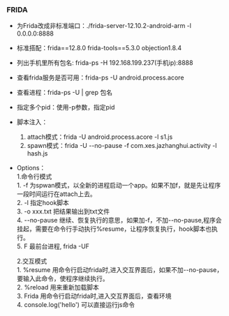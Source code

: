 ### FRIDA

* 为Frida改成非标准端口：./frida-server-12.10.2-android-arm -l 0.0.0.0:8888

* 标准搭配：frida==12.8.0 frida-tools==5.3.0 objection1.8.4

* 列出手机里所有包名: frida-ps -H 192.168.199.237(手机ip):8888

* 查看frida服务是否可用：frida-ps -U  android.process.acore

* 查看进程：frida-ps -U  | grep 包名

* 指定多个pid：使用-p参数，指定pid

* 脚本注入：
   1. attach模式：frida -U android.process.acore -l s1.js
   2. spawn模式：frida -U --no-pause -f com.xes.jazhanghui.activity -l hash.js

* Options：   
    1.命令行模式  
        1. -f 为spwan模式，以全新的进程启动一个app。如果不加f，就是先让程序一段时间运行在attach上去。  
        2. -l 指定hook脚本  
        3. -o xxx.txt   把结果输出到txt文件  
        4. --no-pause 继续、恢复执行的意思，如果加-f，不加--no-pause,程序会挂起，需要在命令行手动执行%resume，让程序恢复执行，hook脚本也执行。  
        5. F  最前台进程, frida -UF    

    2.交互模式  
        1. %resume 用命令行启动frida时,进入交互界面后，如果不加--no-pause，要输入此命令，使程序继续执行。  
        2. %reload 用来重新加载脚本  
        3. Frida   用命令行启动frida时,进入交互界面后，查看环境  
        4. console.log('hello') 可以直接运行js命令  
